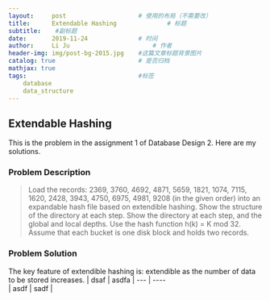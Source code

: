 ```yaml
---
layout:     post   				    # 使用的布局（不需要改）
title:      Extendable Hashing				# 标题 
subtitle:    #副标题
date:       2019-11-24 				# 时间
author:     Li Ju 						# 作者
header-img: img/post-bg-2015.jpg 	#这篇文章标题背景图片
catalog: true 						# 是否归档
mathjax: true
tags:								#标签
    database  
    data_structure
---
```



## Extendable Hashing
This is the problem in the assignment 1 of Database Design 2. Here are my solutions. 
### Problem Description
> Load the records: 2369, 3760, 4692, 4871, 5659, 1821, 1074, 7115, 1620, 2428, 3943, 4750, 6975, 4981, 9208 (in the given order) into an
expandable hash file based on extendible hashing. Show the structure of the directory at each step. Show the directory at each step, and the global and local depths. 
Use the hash function h(k) = K mod 32. Assume that each bucket is one disk block and holds two records. 

### Problem Solution
The key feature of extendible hashing is: extendible as the number of data to be stored increases. 
| dsaf | asdfa |
  ---  | ----  
| asdf | sadf  |
